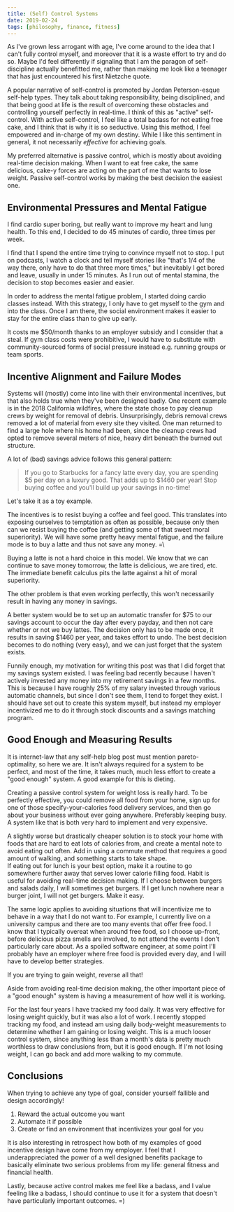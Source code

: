 ```yaml
---
title: (Self) Control Systems
date: 2019-02-24
tags: [philosophy, finance, fitness]
---
```


As I've grown less arrogant with age, I've come around to the idea that
I can't fully control myself, and moreover that it is a waste effort to try
and do so. Maybe I'd feel differently if signaling that I am the paragon
of self-discipline actually benefitted me, rather than making me look like
a teenager that has just encountered his first Nietzche quote.

A popular narrative of self-control is promoted by Jordan Peterson-esque
self-help types. They talk about taking responsibility,
being disciplined, and that being good at life is the result of
overcoming these obstacles and controlling yourself perfectly in real-time.
I think of this as "active" self-control. With active self-control,
I feel like a total badass for not eating
free cake, and I think that is why it is so seductive. Using this method,
I feel empowered and in-charge of my own destiny.
While I like this sentiment in general, it not necessarily _effective_
for achieving goals.

My preferred alternative is passive control, which is mostly about
avoiding real-time decision making.
When I want to eat free cake, the same delicious, cake-y forces are acting on
the part of me that wants to lose weight.
Passive self-control works by making the best decision the easiest one.

<!-- more -->

## Environmental Pressures and Mental Fatigue

I find cardio super boring, but really want to improve my heart and
lung health. To this end, I decided to do 45 minutes of cardio,
three times per week.

I find that I spend the entire time trying to convince myself not to stop.
I put on podcasts, I watch a clock and tell myself stories like
"that's 1/4 of the way there, only have to do that three more times,"
but inevitably I get bored and leave, usually in under 15 minutes.
As I run out of mental stamina, the decision to stop becomes easier and easier.

In order to address the mental fatigue problem, I started doing cardio classes
instead. With this strategy, I only have to get myself to the gym and into
the class. Once I am there, the social environment makes it easier to stay for
the entire class than to give up early.

It costs me $50/month thanks to an employer subsidy and I consider that a steal.
If gym class costs were prohibitive, I would have to substitute
with community-sourced forms of social pressure instead
e.g. running groups or team sports.


## Incentive Alignment and Failure Modes

Systems will (mostly) come into line with their environmental incentives, but
that also holds true when they've been designed badly.
One recent example is in the 2018 California wildfires, where the state chose
to pay cleanup crews by weight for removal of debris.
Unsurprisingly, debris removal crews removed a lot of material from every
site they visited. One man returned to find a large hole where his home had
been, since the cleanup crews had opted to remove
several meters of nice, heavy dirt beneath the burned out structure.

A lot of (bad) savings advice follows this general pattern:

<blockquote>
If you go to Starbucks for a fancy latte every day, you are spending $5
per day on a luxury good. That adds up to $1460 per year! Stop buying coffee
and you'll build up your savings in no-time!
</blockquote>

Let's take it as a toy example.

The incentives is to resist buying a coffee and feel good.
This translates into exposing ourselves to
temptation as often as possible, because only then can we resist buying
the coffee (and getting some of that sweet moral superiority).
We will have some pretty heavy mental fatigue, and the failure mode is to
buy a latte and thus not save any money. =\

Buying a latte is not a hard choice in this model. We know that we can
continue to save money tomorrow, the latte is delicious, we are tired, etc.
The immediate benefit calculus pits the latte against a hit of moral
superiority.

The other problem is that even working perfectly,
this won't necessarily result in having any money in savings.

A better system would be to set up an automatic transfer for $75 to our
savings account to occur the day after every payday,
and then not care whether or not we buy lattes.
The decision only has to be made once, it results in saving $1460 per year,
and takes effort to undo. The best decision becomes to do nothing (very easy),
and we can just forget that the system exists.

Funnily enough, my motivation for writing this post was that I did forget
that my savings system existed.
I was feeling bad recently because I haven't actively
invested any money into my retirement savings in a few months. 
This is because I have roughly 25% of my salary invested through various
automatic channels, but since I don't see them, I tend to forget they exist.
I should have set out to create this system myself, but instead
my employer incentivized me to do it through stock discounts and a savings
matching program.


## Good Enough and Measuring Results

It is internet-law that any self-help blog post must mention
pareto-optimality, so here we are. It isn't always required for a system
to be perfect, and most of the time, it takes much, much less effort
to create a "good enough" system. A good example for this is dieting.

Creating a passive control system for weight loss is really hard. To be
perfectly effective, you could remove all food from your home, sign up for
one of those specify-your-calories food delivery services, and then go about
your business without ever going anywhere. Preferably keeping busy.
A system like that is both very hard to implement and very expensive.

A slightly worse but drastically cheaper solution is to stock your home
with foods that are hard to eat lots of calories from, and create a mental
note to avoid eating out often. Add in using a commute method that requires
a good amount of walking, and something starts to take shape.  
If eating out for lunch is your best option, make it a routine to go somewhere
further away that serves lower calorie filling food. Habit is useful
for avoiding real-time decision making. If I choose between burgers and
salads daily, I will sometimes get burgers. If I get lunch nowhere near a
burger joint, I will not get burgers. Make it easy.

The same logic applies to avoiding situations that will incentivize me
to behave in a way that I do not want to. For example, I currently live
on a university campus and there are too many events that offer free food.
I know that I typically overeat when around free food, so I choose up-front,
before delicious pizza smells are involved, to not attend the 
events I don't particularly care about. As a spoiled software engineer,
at some point I'll probably have an employer where free food is provided
every day, and I will have to develop better strategies.

If you are trying to gain weight, reverse all that!

Aside from avoiding real-time decision making, the other
important piece of a "good enough" system is having a measurement of
how well it is working.

For the last four years I have tracked my food daily.
It was very effective for losing weight quickly, but it was also a lot of work.
I recently stopped tracking my food, and instead am using daily
body-weight measurements to determine whether I am gaining or losing weight.
This is a much looser control system, since anything less than a month's
data is pretty much worthless to draw conclusions from, but it is good enough.
If I'm not losing weight, I can go back and add more walking
to my commute.


## Conclusions

When trying to achieve any type of goal, consider yourself fallible and
design accordingly!

1. Reward the actual outcome you want
2. Automate it if possible
3. Create or find an environment that incentivizes your goal for you

It is also interesting in retrospect how both of my examples of good
incentive design have come from my employer.
I feel that I underappreciated the power of a well designed benefits
package to basically eliminate two serious problems from my life:
general fitness and financial health.

Lastly, because active control makes me feel like a badass, and I value
feeling like a badass, I should continue to use it for a system that
doesn't have particularly important outcomes. =)

